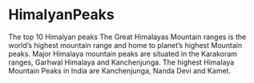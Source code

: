 # HimalyanPeaks
The top 10 Himalyan peaks
The Great Himalayas Mountain ranges is the world’s highest mountain range and home to planet’s highest Mountain peaks. Major Himalaya mountain peaks are situated in the Karakoram ranges, Garhwal Himalaya and Kanchenjunga. The highest Himalaya Mountain Peaks in India are Kanchenjunga, Nanda Devi and Kamet.
